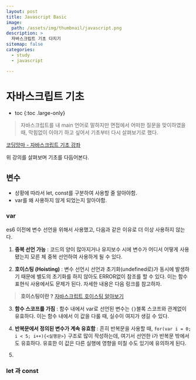 ```yaml
---
layout: post
title: Javascript Basic
image:
  path: /assets/img/thumbnail/javascript.png
description: >
  자바스크립트 기초 다지기
sitemap: false
categories:
  - study
  - javascript

---
```

# 자바스크립트 기초

* toc
{:toc .large-only}

> 자바스크립트를 내 main 언어로 말하지만 면접에서 어떠한 질문을 맞이하였을 때, 막힘없이 이야기 하고 싶어서 기초부터 다시 살펴보기로 했다.

[코딩앙마 - 자바스크립트 기초 강좌](https://www.youtube.com/watch?v=KF6t61yuPCY)

위 강의를 살펴보며 기초를 다듬어본다.

## 변수
* 상황에 따라서 let, const를 구분하여 사용할 줄 알아야함.
* var를 왜 사용하지 않게 되었는지 알아야함.

### var
es6 이전에 변수 선언을 위해서 사용했고, 다음과 같은 이유로 더 이상 사용하지 않는다.
1. **중복 선언 가능** : 코드의 양이 많아지거나 유지보수 시에 변수가 어디서 어떻게 사용됐는지 모른 체 중복 선언하여 사용하게 될 수 있다.

2. **호이스팅 (Hoisting)** : 변수 선언시 선언과 초기화(undefined로)가 동시에 발생하기 때문에 별도의 초기화를 하지 않아도 ERROR없이 참조를 할 수 있다. 이는 함수 표현식 사용에서도 문제가 된다. 자세한 내용은 다음 링크를 참고하자.

> **호이스팅이란 ?**
[자바스크립트 호이스팅 알아보기](https://nohhow.github.io/study/javascript/2022-03-12-02-hoisting)


3. **함수 스코프를 가짐** : 함수 내에서 var로 선언된 변수는 `{}`블록 스코프와 관계없이 유효하다. 이는 함수 내에서 이 값을 다룰 때, 실수이 여지가 생길 수 있다.

4. **반복문에서 정의된 변수가 계속 유효함** : 흔히 반복문을 사용할 때, `for(var i = 0; i < 5; i++){<실행문>}` 구조로 많이 작성하는데, 여기서 선언한 i가 반복문 밖에서도 유효하다. 유효한 이 값은 다른 실행에 영향을 미칠 수도 있기에 유의하게 된다.

3.


### let 과 const
